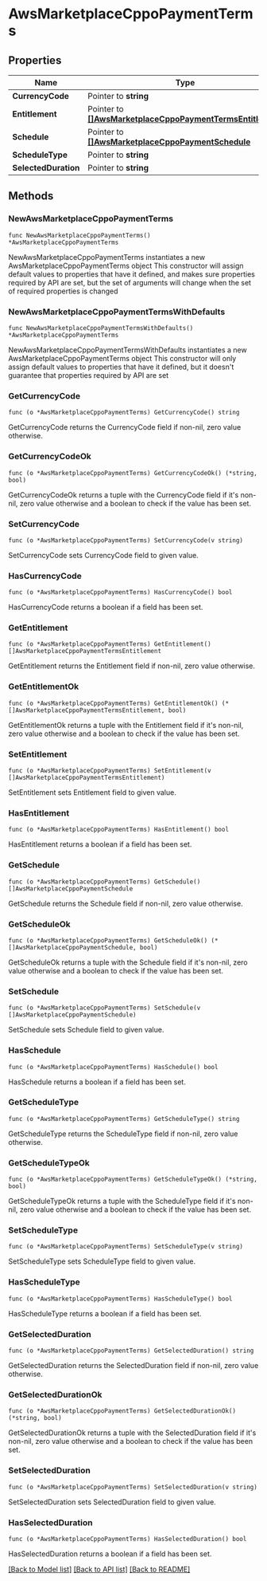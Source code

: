 # AwsMarketplaceCppoPaymentTerms

## Properties

Name | Type | Description | Notes
------------ | ------------- | ------------- | -------------
**CurrencyCode** | Pointer to **string** |  | [optional] 
**Entitlement** | Pointer to [**[]AwsMarketplaceCppoPaymentTermsEntitlement**](AwsMarketplaceCppoPaymentTermsEntitlement.md) |  | [optional] 
**Schedule** | Pointer to [**[]AwsMarketplaceCppoPaymentSchedule**](AwsMarketplaceCppoPaymentSchedule.md) |  | [optional] 
**ScheduleType** | Pointer to **string** |  | [optional] 
**SelectedDuration** | Pointer to **string** |  | [optional] 

## Methods

### NewAwsMarketplaceCppoPaymentTerms

`func NewAwsMarketplaceCppoPaymentTerms() *AwsMarketplaceCppoPaymentTerms`

NewAwsMarketplaceCppoPaymentTerms instantiates a new AwsMarketplaceCppoPaymentTerms object
This constructor will assign default values to properties that have it defined,
and makes sure properties required by API are set, but the set of arguments
will change when the set of required properties is changed

### NewAwsMarketplaceCppoPaymentTermsWithDefaults

`func NewAwsMarketplaceCppoPaymentTermsWithDefaults() *AwsMarketplaceCppoPaymentTerms`

NewAwsMarketplaceCppoPaymentTermsWithDefaults instantiates a new AwsMarketplaceCppoPaymentTerms object
This constructor will only assign default values to properties that have it defined,
but it doesn't guarantee that properties required by API are set

### GetCurrencyCode

`func (o *AwsMarketplaceCppoPaymentTerms) GetCurrencyCode() string`

GetCurrencyCode returns the CurrencyCode field if non-nil, zero value otherwise.

### GetCurrencyCodeOk

`func (o *AwsMarketplaceCppoPaymentTerms) GetCurrencyCodeOk() (*string, bool)`

GetCurrencyCodeOk returns a tuple with the CurrencyCode field if it's non-nil, zero value otherwise
and a boolean to check if the value has been set.

### SetCurrencyCode

`func (o *AwsMarketplaceCppoPaymentTerms) SetCurrencyCode(v string)`

SetCurrencyCode sets CurrencyCode field to given value.

### HasCurrencyCode

`func (o *AwsMarketplaceCppoPaymentTerms) HasCurrencyCode() bool`

HasCurrencyCode returns a boolean if a field has been set.

### GetEntitlement

`func (o *AwsMarketplaceCppoPaymentTerms) GetEntitlement() []AwsMarketplaceCppoPaymentTermsEntitlement`

GetEntitlement returns the Entitlement field if non-nil, zero value otherwise.

### GetEntitlementOk

`func (o *AwsMarketplaceCppoPaymentTerms) GetEntitlementOk() (*[]AwsMarketplaceCppoPaymentTermsEntitlement, bool)`

GetEntitlementOk returns a tuple with the Entitlement field if it's non-nil, zero value otherwise
and a boolean to check if the value has been set.

### SetEntitlement

`func (o *AwsMarketplaceCppoPaymentTerms) SetEntitlement(v []AwsMarketplaceCppoPaymentTermsEntitlement)`

SetEntitlement sets Entitlement field to given value.

### HasEntitlement

`func (o *AwsMarketplaceCppoPaymentTerms) HasEntitlement() bool`

HasEntitlement returns a boolean if a field has been set.

### GetSchedule

`func (o *AwsMarketplaceCppoPaymentTerms) GetSchedule() []AwsMarketplaceCppoPaymentSchedule`

GetSchedule returns the Schedule field if non-nil, zero value otherwise.

### GetScheduleOk

`func (o *AwsMarketplaceCppoPaymentTerms) GetScheduleOk() (*[]AwsMarketplaceCppoPaymentSchedule, bool)`

GetScheduleOk returns a tuple with the Schedule field if it's non-nil, zero value otherwise
and a boolean to check if the value has been set.

### SetSchedule

`func (o *AwsMarketplaceCppoPaymentTerms) SetSchedule(v []AwsMarketplaceCppoPaymentSchedule)`

SetSchedule sets Schedule field to given value.

### HasSchedule

`func (o *AwsMarketplaceCppoPaymentTerms) HasSchedule() bool`

HasSchedule returns a boolean if a field has been set.

### GetScheduleType

`func (o *AwsMarketplaceCppoPaymentTerms) GetScheduleType() string`

GetScheduleType returns the ScheduleType field if non-nil, zero value otherwise.

### GetScheduleTypeOk

`func (o *AwsMarketplaceCppoPaymentTerms) GetScheduleTypeOk() (*string, bool)`

GetScheduleTypeOk returns a tuple with the ScheduleType field if it's non-nil, zero value otherwise
and a boolean to check if the value has been set.

### SetScheduleType

`func (o *AwsMarketplaceCppoPaymentTerms) SetScheduleType(v string)`

SetScheduleType sets ScheduleType field to given value.

### HasScheduleType

`func (o *AwsMarketplaceCppoPaymentTerms) HasScheduleType() bool`

HasScheduleType returns a boolean if a field has been set.

### GetSelectedDuration

`func (o *AwsMarketplaceCppoPaymentTerms) GetSelectedDuration() string`

GetSelectedDuration returns the SelectedDuration field if non-nil, zero value otherwise.

### GetSelectedDurationOk

`func (o *AwsMarketplaceCppoPaymentTerms) GetSelectedDurationOk() (*string, bool)`

GetSelectedDurationOk returns a tuple with the SelectedDuration field if it's non-nil, zero value otherwise
and a boolean to check if the value has been set.

### SetSelectedDuration

`func (o *AwsMarketplaceCppoPaymentTerms) SetSelectedDuration(v string)`

SetSelectedDuration sets SelectedDuration field to given value.

### HasSelectedDuration

`func (o *AwsMarketplaceCppoPaymentTerms) HasSelectedDuration() bool`

HasSelectedDuration returns a boolean if a field has been set.


[[Back to Model list]](../README.md#documentation-for-models) [[Back to API list]](../README.md#documentation-for-api-endpoints) [[Back to README]](../README.md)


